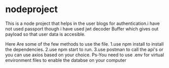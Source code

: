 # nodeproject
This is a node project that helps in the user blogs for authentication.i have not used passport though i have used jwt decoder Buffer which gives out payload so that user data is accesible.

Here Are some of the few methods to use the file.
1.use npm install to install the dependencies.
2.use npm start to run.
3.use postman to call the api's or you can use axios based on your choice.
Ps-You need to use .env for virtual environment files to enable the databse on your computer
